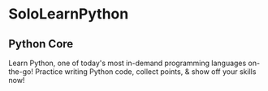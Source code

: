 # SoloLearnPython

## Python Core
Learn Python, one of today's most in-demand programming languages on-the-go! Practice writing Python code, collect points, & show off your skills now!
